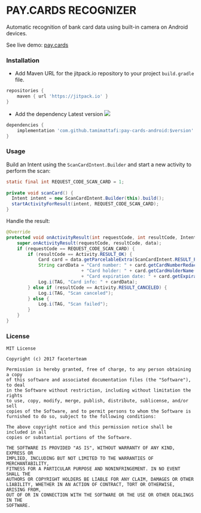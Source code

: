 # PAY.CARDS RECOGNIZER

Automatic recognition of bank card data using built-in camera on Android devices.

See live demo: [pay.cards](https://play.google.com/store/apps/details?id=cards.pay.demo)

### Installation

* Add Maven URL for the jitpack.io repository to your project `build.gradle` file.

```gradle
repositories {
    maven { url 'https://jitpack.io' }
}
```


* Add the dependency
Latest version [![](https://jitpack.io/v/tamimattafi/pay-cards-android.svg)](https://jitpack.io/#tamimattafi/pay-cards-android)

```gradle
dependencies {
    implementation 'com.github.tamimattafi:pay-cards-android:$version'
}
```

### Usage

Build an Intent using the `ScanCardIntent.Builder` and start a new activity to perform the scan:


```java
static final int REQUEST_CODE_SCAN_CARD = 1;
     
private void scanCard() {
  Intent intent = new ScanCardIntent.Builder(this).build();
  startActivityForResult(intent, REQUEST_CODE_SCAN_CARD);
}
```

Handle the result:

```java
@Override
protected void onActivityResult(int requestCode, int resultCode, Intent data) {
    super.onActivityResult(requestCode, resultCode, data);
    if (requestCode == REQUEST_CODE_SCAN_CARD) {
        if (resultCode == Activity.RESULT_OK) {
            Card card = data.getParcelableExtra(ScanCardIntent.RESULT_PAYCARDS_CARD);
            String cardData = "Card number: " + card.getCardNumberRedacted() + "\n"
                            + "Card holder: " + card.getCardHolderName() + "\n"
                            + "Card expiration date: " + card.getExpirationDate();
            Log.i(TAG, "Card info: " + cardData);
        } else if (resultCode == Activity.RESULT_CANCELED) {
            Log.i(TAG, "Scan canceled");
        } else {
            Log.i(TAG, "Scan failed");
        }
    }
}
```

### License

```
MIT License

Copyright (c) 2017 faceterteam

Permission is hereby granted, free of charge, to any person obtaining a copy
of this software and associated documentation files (the "Software"), to deal
in the Software without restriction, including without limitation the rights
to use, copy, modify, merge, publish, distribute, sublicense, and/or sell
copies of the Software, and to permit persons to whom the Software is
furnished to do so, subject to the following conditions:
 
The above copyright notice and this permission notice shall be included in all
copies or substantial portions of the Software.
 
THE SOFTWARE IS PROVIDED "AS IS", WITHOUT WARRANTY OF ANY KIND, EXPRESS OR
IMPLIED, INCLUDING BUT NOT LIMITED TO THE WARRANTIES OF MERCHANTABILITY,
FITNESS FOR A PARTICULAR PURPOSE AND NONINFRINGEMENT. IN NO EVENT SHALL THE
AUTHORS OR COPYRIGHT HOLDERS BE LIABLE FOR ANY CLAIM, DAMAGES OR OTHER
LIABILITY, WHETHER IN AN ACTION OF CONTRACT, TORT OR OTHERWISE, ARISING FROM,
OUT OF OR IN CONNECTION WITH THE SOFTWARE OR THE USE OR OTHER DEALINGS IN THE
SOFTWARE.
```
